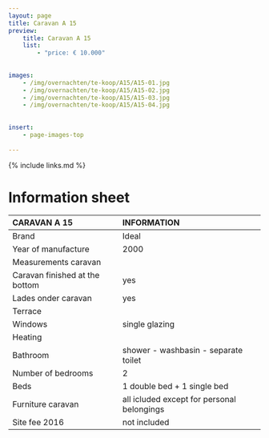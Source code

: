 ```yaml
---
layout: page
title: Caravan A 15
preview: 
    title: Caravan A 15
    list:
        - "price: € 10.000"
        
        
images:
    - /img/overnachten/te-koop/A15/A15-01.jpg
    - /img/overnachten/te-koop/A15/A15-02.jpg
    - /img/overnachten/te-koop/A15/A15-03.jpg
    - /img/overnachten/te-koop/A15/A15-04.jpg
    
    
insert:
    - page-images-top
    
---
```


{% include links.md %}



# Information sheet


CARAVAN A 15                     | INFORMATION        | 
:------------------------------- |:----------  |
Brand                            |Ideal          
Year of manufacture              |2000        
Measurements caravan               |
Caravan finished at the bottom       |yes       
Lades onder caravan              |yes        
Terrace                           | 
Windows                            |single glazing
Heating                  |
Bathroom                        |shower - washbasin - separate toilet
Number of bedrooms              |2
Beds                 |1 double bed + 1 single bed
Furniture caravan                 |all icluded except for personal belongings
Site fee 2016       |not included


                     
